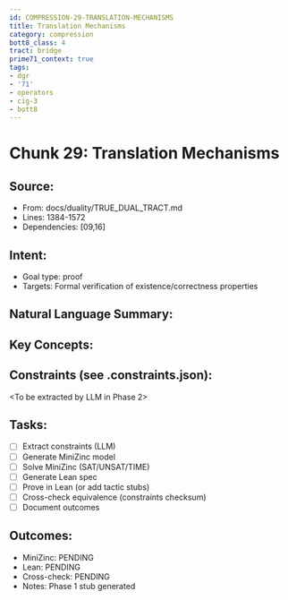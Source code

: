 ```yaml
---
id: COMPRESSION-29-TRANSLATION-MECHANISMS
title: Translation Mechanisms
category: compression
bott8_class: 4
tract: bridge
prime71_context: true
tags:
- dgr
- '71'
- operators
- cig-3
- bott8
---
```



# Chunk 29: Translation Mechanisms

## Source:
- From: docs/duality/TRUE_DUAL_TRACT.md
- Lines: 1384-1572
- Dependencies: [09,16]

## Intent:
- Goal type: proof
- Targets: Formal verification of existence/correctness properties

## Natural Language Summary:
<To be filled during extraction phase>

## Key Concepts:
<To be identified from source during extraction>

## Constraints (see .constraints.json):
<To be extracted by LLM in Phase 2>

## Tasks:
- [ ] Extract constraints (LLM)
- [ ] Generate MiniZinc model
- [ ] Solve MiniZinc (SAT/UNSAT/TIME)
- [ ] Generate Lean spec
- [ ] Prove in Lean (or add tactic stubs)
- [ ] Cross-check equivalence (constraints checksum)
- [ ] Document outcomes

## Outcomes:
- MiniZinc: PENDING
- Lean: PENDING
- Cross-check: PENDING
- Notes: Phase 1 stub generated
